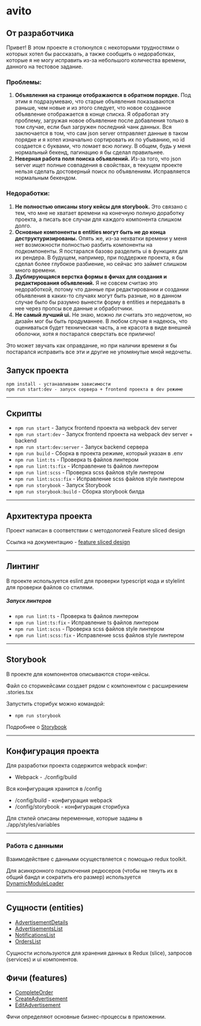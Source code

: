 # avito
## От разработчика
Привет! В этом проекте я столкнулся с некоторыми трудностями о которых хотел бы рассказать, а также сообщить о
недоработках, которые я не могу исправить из-за небольшого количества времени, данного на тестовое задание.

### Проблемы:
1. **Объявления на странице отображаются в обратном порядке.** Под этим я подразумеваю, что старые объявления
показываются раньше, чем новые и из этого следует, что новое созданное объявление отображается в конце списка. 
Я обработал эту проблему, загружая новое объявление после добавления только в том случае, если был загружен
последний чанк данных. Вся заключается в том, что сам json server отправляет данные в таком порядке и я хотел
изначально сортировать их по убыванию, но id создается с буквами, что ломает всю логику. В общем, будь у меня нормальный
бекенд, пагинацию я бы сделал правильнее.
2. **Неверная работа поля поиска объявлений.** Из-за того, что json server ищет полные совпадения в свойствах, в текущем проекте
нельзя сделать достоверный поиск по объявлениям. Исправляется нормальным бекендом.

### Недоработки:
1. **Не полностью описаны story кейсы для storybook.** Это связано с тем, что мне не хватает времени на конечную полную
доработку проекта, а писать все случаи для каждого компонента слишком долго.
2. **Основные компоненты в entities могут быть не до конца деструктуризированы.** Опять же, из-за нехватки времени у меня
нет возможности полностью разбить компоненты на подкомпоненты. Я постарался базово разделить ui в функциях для их рендера.
В будущем, например, при поддержке проекта, я бы сделал более глубокое разбиение, но сейчас это займет слишком много времени.
3. **Дублирующаяся верстка формы в фичах для создания и редактирования объявлений.** Я не совсем считаю это недоработкой,
потому что данные при редактировании и создании объявления в каких-то случаях могут быть разные, но в данном случае
было бы разумно вынести форму в entities и передавать в нее через пропсы все данные и обработчики.
4. **Не самый лучший ui.** Не знаю, можно ли считать это недочетом, но дизайн мог бы быть продуманнее. В любом
случае я надеюсь, что оцениваться будет техническая часть, а не красота в виде внешней оболочки, хотя я
постарался сверстать все прилично!

Это может звучать как оправдание, но при наличии времени я бы постарался исправить все эти и другие не
упомянутые мной недочеты.

## Запуск проекта

```
npm install - устанавливаем зависимости
npm run start:dev - запуск сервера + frontend проекта в dev режиме
```

----

## Скрипты

- `npm run start` - Запуск frontend проекта на webpack dev server
- `npm run start:dev` - Запуск frontend проекта на webpack dev server + backend
- `npm run start:dev:server` - Запуск backend сервера
- `npm run build` - Сборка в проекта режиме, который указан в .env
- `npm run lint:ts` - Проверка ts файлов линтером
- `npm run lint:ts:fix` - Исправление ts файлов линтером
- `npm run lint:scss` - Проверка scss файлов style линтером
- `npm run lint:scss:fix` - Исправление scss файлов style линтером
- `npm run storybook` - Запуск Storybook
- `npm run storybook:build` - Сборка storybook билда

----

## Архитектура проекта

Проект написан в соответствии с методологией Feature sliced design

Ссылка на документацию - [feature sliced design](https://feature-sliced.design/docs/get-started/tutorial)

----

## Линтинг

В проекте используется eslint для проверки typescript кода и stylelint для проверки файлов со стилями.

##### Запуск линтеров
- `npm run lint:ts` - Проверка ts файлов линтером
- `npm run lint:ts:fix` - Исправление ts файлов линтером
- `npm run lint:scss` - Проверка scss файлов style линтером
- `npm run lint:scss:fix` - Исправление scss файлов style линтером

----
## Storybook

В проекте для компонентов описываются стори-кейсы.

Файл со сторикейсами создает рядом с компонентом с расширением .stories.tsx

Запустить сторибук можно командой:
- `npm run storybook`

Подробнее о [Storybook](/docs/storybook.md)

----

## Конфигурация проекта

Для разработки проекта содержится webpack конфиг:
- Webpack - ./config/build

Вся конфигурация хранится в /config
- /config/build - конфигурация webpack
- /config/storybook - конфигурация сторибука

Для стилей описаны переменные, которые заданы в ./app/styles/variables

----

### Работа с данными

Взаимодействие с данными осуществляется с помощью redux toolkit.

Для асинхронного подключения редюсеров (чтобы не тянуть их в общий бандл и сократить его размер) используется
[DynamicModuleLoader](/src/shared/lib/components/DynamicModuleLoader/DynamicModuleLoader.tsx)

----


## Сущности (entities)

- [AdvertisementDetails](/src/entities/AdvertisementDetails)
- [AdvertisementsList](/src/entities/AdvertisementsList)
- [NotificationsList](/src/entities/NotificationsList)
- [OrdersList](/src/entities/OrdersList)

Сущности используются для хранения данных в Redux (slice), запросов (services) и ui компонентов.

## Фичи (features)

- [CompleteOrder](/src/features/CompleteOrder)
- [CreateAdvertisement](/src/features/CreateAdvertisement)
- [EditAdvertisement](/src/features/EditAdvertisement)

Фичи определяют основные бизнес-процессы в приложении.
